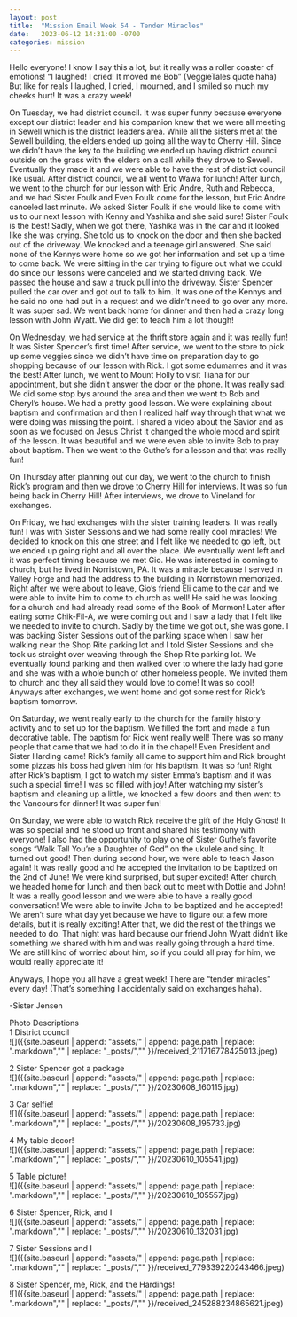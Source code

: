 ```yaml
---
layout: post
title:  "Mission Email Week 54 - Tender Miracles"
date:   2023-06-12 14:31:00 -0700
categories: mission
---
```

Hello everyone! I know I say this a lot, but it really was a roller coaster of emotions! “I laughed! I cried! It moved me Bob” (VeggieTales quote haha) But like for reals I laughed, I cried, I mourned, and I smiled so much my cheeks hurt! It was a crazy week!

On Tuesday, we had district council. It was super funny because everyone except our district leader and his companion knew that we were all meeting in Sewell which is the district leaders area. While all the sisters met at the Sewell building, the elders ended up going all the way to Cherry Hill. Since we didn’t have the key to the building we ended up having district council outside on the grass with the elders on a call while they drove to Sewell. Eventually they made it and we were able to have the rest of district council like usual. After district council, we all went to Wawa for lunch! After lunch, we went to the church for our lesson with Eric Andre, Ruth and Rebecca, and we had Sister Foulk and Even Foulk come for the lesson, but Eric Andre canceled last minute. We asked Sister Foulk if she would like to come with us to our next lesson with Kenny and Yashika and she said sure! Sister Foulk is the best! Sadly, when we got there, Yashika was in the car and it looked like she was crying. She told us to knock on the door and then she backed out of the driveway. We knocked and a teenage girl answered. She said none of the Kennys were home so we got her information and set up a time to come back. We were sitting in the car trying to figure out what we could do since our lessons were canceled and we started driving back. We passed the house and saw a truck pull into the driveway. Sister Spencer pulled the car over and got out to talk to him. It was one of the Kennys and he said no one had put in a request and we didn’t need to go over any more. It was super sad. We went back home for dinner and then had a crazy long lesson with John Wyatt. We did get to teach him a lot though!

On Wednesday, we had service at the thrift store again and it was really fun! It was Sister Spencer’s first time! After service, we went to the store to pick up some veggies since we didn’t have time on preparation day to go shopping because of our lesson with Rick. I got some edumames and it was the best! After lunch, we went to Mount Holly to visit Tiana for our appointment, but she didn’t answer the door or the phone. It was really sad! We did some stop bys around the area and then we went to Bob and Cheryl’s house. We had a pretty good lesson. We were explaining about baptism and confirmation and then I realized half way through that what we were doing was missing the point. I shared a video about the Savior and as soon as we focused on Jesus Christ it changed the whole mood and spirit of the lesson. It was beautiful and we were even able to invite Bob to pray about baptism. Then we went to the Guthe’s for a lesson and that was really fun!

On Thursday after planning out our day, we went to the church to finish Rick’s program and then we drove to Cherry Hill for interviews. It was so fun being back in Cherry Hill! After interviews, we drove to Vineland for exchanges.

On Friday, we had exchanges with the sister training leaders. It was really fun! I was with Sister Sessions and we had some really cool miracles! We decided to knock on this one street and I felt like we needed to go left, but we ended up going right and all over the place. We eventually went left and it was perfect timing because we met Gio. He was interested in coming to church, but he lived in Norristown, PA. It was a miracle because I served in Valley Forge and had the address to the building in Norristown memorized. Right after we were about to leave, Gio’s friend Eli came to the car and we were able to invite him to come to church as well! He said he was looking for a church and had already read some of the Book of Mormon! Later after eating some Chik-Fil-A, we were coming out and I saw a lady that I felt like we needed to invite to church. Sadly by the time we got out, she was gone. I was backing Sister Sessions out of the parking space when I saw her walking near the Shop Rite parking lot and I told Sister Sessions and she took us straight over weaving through the Shop Rite parking lot. We eventually found parking and then walked over to where the lady had gone and she was with a whole bunch of other homeless people. We invited them to church and they all said they would love to come! It was so cool! Anyways after exchanges, we went home and got some rest for Rick’s baptism tomorrow.

On Saturday, we went really early to the church for the family history activity and to set up for the baptism. We filled the font and made a fun decorative table. The baptism for Rick went really well! There was so many people that came that we had to do it in the chapel! Even President and Sister Harding came! Rick’s family all came to support him and Rick brought some pizzas his boss had given him for his baptism. It was so fun! Right after Rick’s baptism, I got to watch my sister Emma’s baptism and it was such a special time! I was so filled with joy! After watching my sister’s baptism and cleaning up a little, we knocked a few doors and then went to the Vancours for dinner! It was super fun!


On Sunday, we were able to watch Rick receive the gift of the Holy Ghost! It was so special and he stood up front and shared his testimony with everyone! I also had the opportunity to play one of Sister Guthe’s favorite songs “Walk Tall You’re a Daughter of God” on the ukulele and sing. It turned out good! Then during second hour, we were able to teach Jason again! It was really good and he accepted the invitation to be baptized on the 2nd of June! We were kind surprised, but super excited! After church, we headed home for lunch and then back out to meet with Dottie and John! It was a really good lesson and we were able to have a really good conversation! We were able to invite John to be baptized and he accepted! We aren’t sure what day yet because we have to figure out a few more details, but it is really exciting! After that, we did the rest of the things we needed to do. That night was hard because our friend John Wyatt didn’t like something we shared with him and was really going through a hard time. We are still kind of worried about him, so if you could all pray for him, we would really appreciate it!


Anyways, I hope you all have a great week! There are “tender miracles” every day! (That’s something I accidentally said on exchanges haha).

-Sister Jensen

Photo Descriptions  
1 District council    
![]({{site.baseurl | append: "assets/" | append:  page.path | replace: ".markdown","" | replace: "_posts/",""  }}/received_211716778425013.jpeg)

2 Sister Spencer got a package   
![]({{site.baseurl | append: "assets/" | append:  page.path | replace: ".markdown","" | replace: "_posts/",""  }}/20230608_160115.jpg)

3 Car selfie!   
![]({{site.baseurl | append: "assets/" | append:  page.path | replace: ".markdown","" | replace: "_posts/",""  }}/20230608_195733.jpg)

4 My table decor!   
![]({{site.baseurl | append: "assets/" | append:  page.path | replace: ".markdown","" | replace: "_posts/",""  }}/20230610_105541.jpg)

5 Table picture!   
![]({{site.baseurl | append: "assets/" | append:  page.path | replace: ".markdown","" | replace: "_posts/",""  }}/20230610_105557.jpg)

6 Sister Spencer, Rick, and I   
![]({{site.baseurl | append: "assets/" | append:  page.path | replace: ".markdown","" | replace: "_posts/",""  }}/20230610_132031.jpg)

7 Sister Sessions and I   
![]({{site.baseurl | append: "assets/" | append:  page.path | replace: ".markdown","" | replace: "_posts/",""  }}/received_779339220243466.jpeg)

8 Sister Spencer, me, Rick, and the Hardings!   
![]({{site.baseurl | append: "assets/" | append:  page.path | replace: ".markdown","" | replace: "_posts/",""  }}/received_245288234865621.jpeg)
